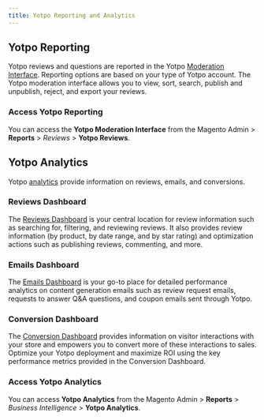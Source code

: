 ```yaml
---
title: Yotpo Reporting and Analytics
---
```


## Yotpo Reporting

Yotpo reviews and questions are reported in the Yotpo [Moderation Interface](https://support.yotpo.com/en/moderation-9610308/reviews-and-qa). Reporting options are based on your type of Yotpo account. The Yotpo moderation interface allows you to view, sort, search, publish and unpublish, reject, and export your reviews.

### Access Yotpo Reporting

You can access the **Yotpo Moderation Interface** from the Magento Admin > **Reports** > _Reviews_ > **Yotpo Reviews**.

## Yotpo Analytics

Yotpo [analytics](https://support.yotpo.com/en/analytics) provide information on reviews, emails, and conversions.

### Reviews Dashboard

The [Reviews Dashboard](https://support.yotpo.com/en/article/reviews-dashboard) is your central location for review information such as searching for, filtering, and reviewing reviews. It also provides review information (by product, by date range, and by star rating) and optimization actions such as publishing reviews, commenting, and more.

### Emails Dashboard

The [Emails Dashboard](https://support.yotpo.com/en/article/emails-dashboard) is your go-to place for detailed performance analytics on content generation emails such as review request emails, requests to answer Q&A questions, and coupon emails sent through Yotpo.

### Conversion Dashboard

The [Conversion Dashboard](https://support.yotpo.com/en/article/the-conversion-dashboard) provides information on visitor interactions with your store and empowers you to convert more of these interactions to sales. Optimize your Yotpo deployment and maximize ROI using the key performance metrics provided in the Conversion Dashboard.

### Access Yotpo Analytics

You can access  **Yotpo Analytics** from the Magento Admin > **Reports** > _Business Intelligence_ > **Yotpo Analytics**.
